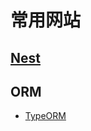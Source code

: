 # 常用网站
## [Nest](https://docs.nestjs.cn/7/introduction)

## ORM

- [TypeORM](https://github.com/typeorm/typeorm)